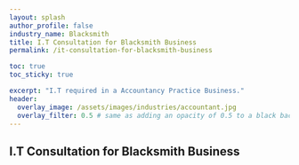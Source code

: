 ```yaml
---
layout: splash 
author_profile: false 
industry_name: Blacksmith
title: I.T Consultation for Blacksmith Business
permalink: /it-consultation-for-blacksmith-business

toc: true
toc_sticky: true

excerpt: "I.T required in a Accountancy Practice Business."
header:
  overlay_image: /assets/images/industries/accountant.jpg
  overlay_filter: 0.5 # same as adding an opacity of 0.5 to a black background
---
```


## I.T Consultation for Blacksmith Business